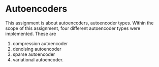 # Autoencoders
This assignment is about autoencoders, autoencoder types. Within the scope of this assignment, four different autoencoder types were implemented. These are

1. compression autoencoder
2. denoising autoencoder
3. sparse autoencoder
4. variational autoencoder.
